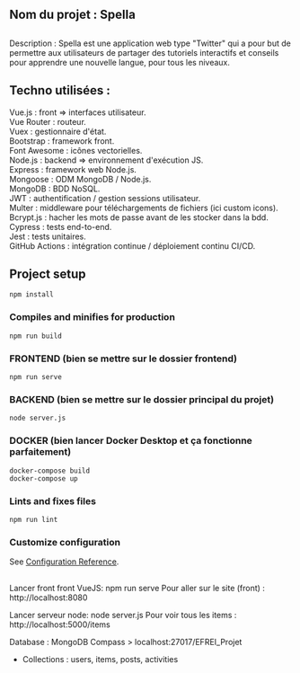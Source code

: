 ## Nom du projet : Spella

##
Description : Spella est une application web type "Twitter" qui a pour but de permettre aux utilisateurs de partager des tutoriels interactifs et conseils pour apprendre une nouvelle langue, pour tous les niveaux.

## Techno utilisées :

Vue.js : front => interfaces utilisateur.  
Vue Router : routeur.  
Vuex : gestionnaire d'état.  
Bootstrap : framework front.  
Font Awesome : icônes vectorielles.  
Node.js : backend => environnement d'exécution JS.  
Express : framework web Node.js.  
Mongoose : ODM MongoDB / Node.js.  
MongoDB : BDD NoSQL.  
JWT : authentification / gestion sessions utilisateur.  
Multer : middleware pour téléchargements de fichiers (ici custom icons).  
Bcrypt.js : hacher les mots de passe avant de les stocker dans la bdd.  
Cypress : tests end-to-end.  
Jest : tests unitaires.  
GitHub Actions : intégration continue / déploiement continu CI/CD.  

## Project setup
```
npm install
```
### Compiles and minifies for production
```
npm run build
```

### FRONTEND (bien se mettre sur le dossier frontend)
```
npm run serve
```

### BACKEND (bien se mettre sur le dossier principal du projet)
```
node server.js
```

### DOCKER (bien lancer Docker Desktop et ça fonctionne parfaitement)
```
docker-compose build
docker-compose up
```


### Lints and fixes files
```
npm run lint
```

### Customize configuration
See [Configuration Reference](https://cli.vuejs.org/config/).

##
Lancer front front VueJS: npm run serve
Pour aller sur le site (front) : http://localhost:8080

Lancer serveur node: node server.js
Pour voir tous les items : http://localhost:5000/items

Database : MongoDB Compass > localhost:27017/EFREI_Projet 
- Collections : users, items, posts, activities

